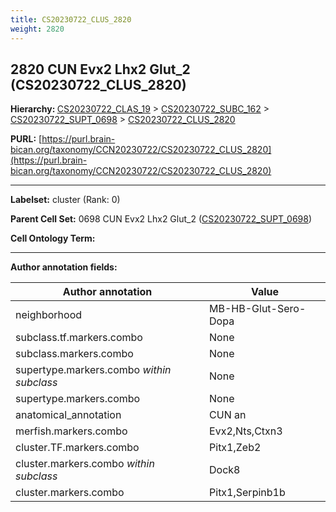 ```yaml
---
title: CS20230722_CLUS_2820
weight: 2820
---
```

## 2820 CUN Evx2 Lhx2 Glut_2 (CS20230722_CLUS_2820)
<b>Hierarchy: </b>
[CS20230722_CLAS_19](../CS20230722_CLAS_19) >
[CS20230722_SUBC_162](../CS20230722_SUBC_162) >
[CS20230722_SUPT_0698](../CS20230722_SUPT_0698) >
[CS20230722_CLUS_2820](../CS20230722_CLUS_2820)

**PURL:** [https://purl.brain-bican.org/taxonomy/CCN20230722/CS20230722_CLUS_2820](https://purl.brain-bican.org/taxonomy/CCN20230722/CS20230722_CLUS_2820)

---


**Labelset:** cluster (Rank: 0)

**Parent Cell Set:** 0698 CUN Evx2 Lhx2 Glut_2 ([CS20230722_SUPT_0698](../CS20230722_SUPT_0698))



**Cell Ontology Term:** 

[MARKER GENES.]: #


---

[TRANSFERRED ANNOTATIONS.]: #


[AUTHOR ANNOTATION FIELDS.]: #


**Author annotation fields:**

| Author annotation | Value |
|-------------------|-------|
|neighborhood|MB-HB-Glut-Sero-Dopa|
|subclass.tf.markers.combo|None|
|subclass.markers.combo|None|
|supertype.markers.combo _within subclass_|None|
|supertype.markers.combo|None|
|anatomical_annotation|CUN an|
|merfish.markers.combo|Evx2,Nts,Ctxn3|
|cluster.TF.markers.combo|Pitx1,Zeb2|
|cluster.markers.combo _within subclass_|Dock8|
|cluster.markers.combo|Pitx1,Serpinb1b|

